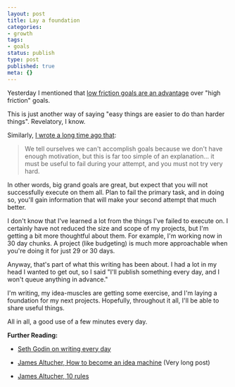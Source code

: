 ```yaml
---
layout: post
title: Lay a foundation
categories:
- growth
tags:
- goals
status: publish
type: post
published: true
meta: {}
---
```




Yesterday I mentioned that 
[low friction goals are an advantage](http://josh.works/blog/advantage-of-low-friction-goals) over "high friction" goals.



This is just another way of saying "easy things are easier to do than harder things". Revelatory, I know.



Similarly, 
[I wrote a long time ago that](http://josh.works/blog/2013/05/03/intentional-habit-building):


>We tell ourselves we can't accomplish goals because we don't have enough motivation, but this is far too simple of an explanation... it must be useful to fail during your attempt, and you must not try very hard.



In other words, big grand goals are great, but expect that you will not successfully execute on them all. Plan to fail the primary task, and in doing so, you'll gain information that will make your second attempt that much better.



I don't know that I've learned a lot from the things I've failed to execute on. I certainly have not reduced the size and scope of my projects, but I'm getting a bit more thoughtful about them. For example, I'm working now in 30 day chunks. A project (like budgeting) is much more approachable when you're doing it for just 29 or 30 days.



Anyway, that's part of what this writing has been about. I had a lot in my head I wanted to get out, so I said "I'll publish something every day, and I won't queue anything in advance."



I'm writing, my idea-muscles are getting some exercise, and I'm laying a foundation for my next projects. Hopefully, throughout it all, I'll be able to share useful things.



All in all, a good use of a few minutes every day.



**Further Reading:**


* [Seth Godin on writing every day](http://sethgodin.typepad.com/seths_blog/2011/09/talkers-block.html)


* [James Altucher, How to become an idea machine](http://www.jamesaltucher.com/2014/05/the-ultimate-guide-for-becoming-an-idea-machine/) (Very long post)


* [James Altucher, 10 rules](http://www.jamesaltucher.com/2012/05/10-rules-about-blogging/)
